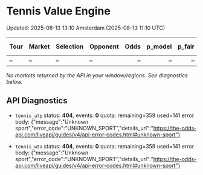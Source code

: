 # Tennis Value Engine

Updated: 2025-08-13 13:10 Amsterdam (2025-08-13 11:10 UTC)

| Tour | Market | Selection | Opponent | Odds | p_model | p_fair | EV/u | Kelly | Bet | Start (UTC) | Books | Source |
|---|---|---|---|---:|---:|---:|---:|---:|:---:|---|---|---|
| – | – | – | – | – | – | – | – | – | – | – | – | – |

_No markets returned by the API in your window/regions. See diagnostics below._

## API Diagnostics
- `tennis_atp` status: **404**, events: **0**
  quota: remaining=359 used=141
  error body: {"message":"Unknown sport","error_code":"UNKNOWN_SPORT","details_url":"https://the-odds-api.com/liveapi/guides/v4/api-error-codes.html#unknown-sport"}

- `tennis_wta` status: **404**, events: **0**
  quota: remaining=359 used=141
  error body: {"message":"Unknown sport","error_code":"UNKNOWN_SPORT","details_url":"https://the-odds-api.com/liveapi/guides/v4/api-error-codes.html#unknown-sport"}


